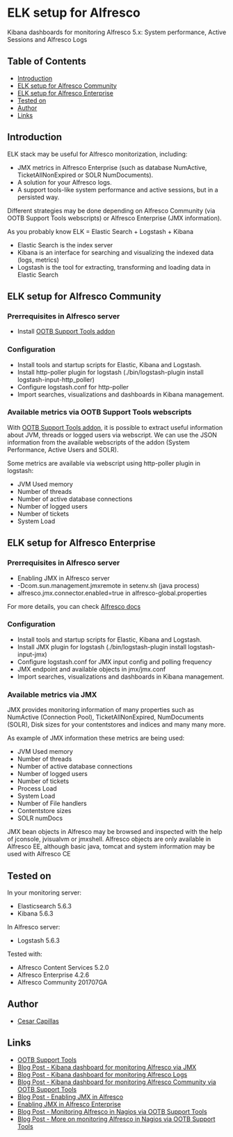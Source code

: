 # ELK setup for Alfresco
Kibana dashboards for monitoring Alfresco 5.x: System performance, Active Sessions and Alfresco Logs  

## Table of Contents
- [Introduction](#introduction)
- [ELK setup for Alfresco Community](#elk-setup-for-alfresco-community)
- [ELK setup for Alfresco Enterprise](#elk-setup-for-alfresco-enterprise)
- [Tested on](#tested-on)
- [Author](#author)
- [Links](#links)

## Introduction

ELK stack may be useful for Alfresco monitorization, including:
* JMX metrics in Alfresco Enterprise (such as database NumActive, TicketAllNonExpired or SOLR NumDocuments).
* A solution for your Alfresco logs.
* A support tools-like system performance and active sessions, but in a persisted way.

Different strategies may be done depending on Alfresco Community (via OOTB Support Tools webscripts) or Alfresco Enterprise (JMX information).

As you probably know ELK = Elastic Search + Logstash + Kibana
* Elastic Search is the index server
* Kibana is an interface for searching and visualizing the indexed data (logs, metrics)
* Logstash is the tool for extracting, transforming and loading data in Elastic Search 

## ELK setup for Alfresco Community

### Prerrequisites in Alfresco server

* Install [OOTB Support Tools addon](https://github.com/OrderOfTheBee/ootbee-support-tools)

### Configuration

* Install tools and startup scripts for Elastic, Kibana and Logstash.
* Install http-poller plugin for logstash (./bin/logstash-plugin install logstash-input-http_poller)
* Configure logstash.conf for http-poller
* Import searches, visualizations and dashboards in Kibana management.

### Available metrics via OOTB Support Tools webscripts

With [OOTB Support Tools addon](https://github.com/OrderOfTheBee/ootbee-support-tools), it is possible to extract useful information about JVM, threads or logged users via webscript. We can use the JSON information from the available webscripts of the addon (System Performance, Active Users and SOLR).

Some metrics are available via webscript using http-poller plugin in logstash:
- JVM Used memory
- Number of threads
- Number of active database connections
- Number of logged users
- Number of tickets
- System Load

## ELK setup for Alfresco Enterprise

### Prerrequisites in Alfresco server

* Enabling JMX in Alfresco server
 * -Dcom.sun.management.jmxremote in setenv.sh (java process)
 * alfresco.jmx.connector.enabled=true in alfresco-global.properties

For more details, you can check [Alfresco docs](https://docs.alfresco.com/5.0/tasks/jmx-access.html)

### Configuration

* Install tools and startup scripts for Elastic, Kibana and Logstash.
* Install JMX plugin for logstash  (./bin/logstash-plugin install logstash-input-jmx)
* Configure logstash.conf for JMX input config and polling frequency
* JMX endpoint and available objects in jmx/jmx.conf
* Import searches, visualizations and dashboards in Kibana management.

### Available metrics via JMX
JMX provides monitoring information of many properties such as NumActive (Connection Pool), TicketAllNonExpired, NumDocuments (SOLR), Disk sizes for your contentstores and indices and many many more.

As example of JMX information these metrics are being used:

- JVM Used memory
- Number of threads
- Number of active database connections
- Number of logged users
- Number of tickets
- Process Load
- System Load
- Number of File handlers
- Contentstore sizes
- SOLR numDocs

JMX bean objects in Alfresco may be browsed and inspected with the help of jconsole, jvisualvm or jmxshell. Alfresco objects are only available in Alfresco EE, although basic java, tomcat and system information may be used with Alfresco CE

## Tested on

In your monitoring server:
* Elasticsearch 5.6.3
* Kibana 5.6.3

In Alfresco server:
* Logstash 5.6.3

Tested with:
* Alfresco Content Services 5.2.0
* Alfresco Enterprise 4.2.6
* Alfresco Community 201707GA

## Author

- [Cesar Capillas](http://github.com/CesarCapillas)

## Links
- [OOTB Support Tools](https://github.com/OrderOfTheBee/ootbee-support-tools)
- [Blog Post - Kibana dashboard for monitoring Alfresco via JMX](https://www.zylk.net/es/web-2-0/blog/-/blogs/kibana-dashboard-for-monitoring-alfresco-jmx-metrics)
- [Blog Post - Kibana dashboard for monitoring Alfresco Logs](https://www.zylk.net/es/web-2-0/blog/-/blogs/simple-kibana-dashboard-for-monitoring-alfresco-logs)
- [Blog Post - Kibana dashboard for monitoring Alfresco Community via OOTB Support Tools](https://www.zylk.net/es/web-2-0/blog/-/blogs/kibana-dashboard-for-monitoring-alfresco-community-via-ootb-support-tools)
- [Blog Post - Enabling JMX in Alfresco](https://www.zylk.net/es/web-2-0/blog/-/blogs/enabling-jmx-in-alfresco)
- [Enabling JMX in Alfresco Enterprise](https://docs.alfresco.com/5.0/tasks/jmx-access.html)
- [Blog Post - Monitoring Alfresco in Nagios via OOTB Support Tools](http://www.zylk.net/es/web-2-0/blog/-/blogs/monitoring-alfresco-in-nagios-via-ootb-support-tools-addon)
- [Blog Post - More on monitoring Alfresco in Nagios via OOTB Support Tools](http://www.zylk.net/es/web-2-0/blog/-/blogs/more-on-monitoring-alfresco-in-nagios-via-ootb-support-tools)
